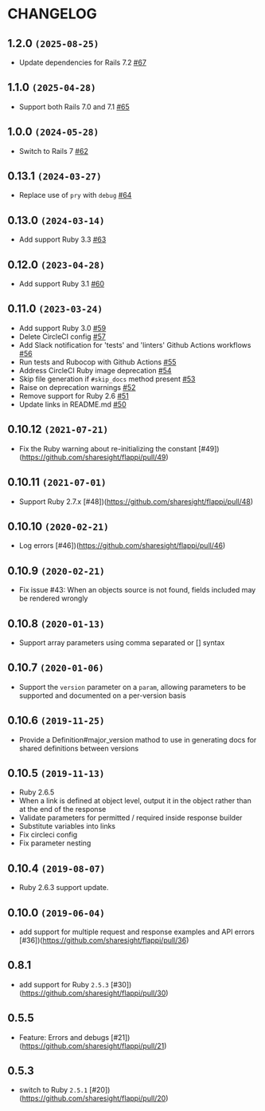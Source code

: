 # CHANGELOG

## 1.2.0 `(2025-08-25)`

 * Update dependencies for Rails 7.2 [#67](https://github.com/sharesight/flappi/pull/67)

## 1.1.0 `(2025-04-28)`

 * Support both Rails 7.0 and 7.1 [#65](https://github.com/sharesight/flappi/pull/65)

## 1.0.0 `(2024-05-28)`

 * Switch to Rails 7 [#62](https://github.com/sharesight/flappi/pull/62)

## 0.13.1 `(2024-03-27)`

 * Replace use of `pry` with `debug` [#64](https://github.com/sharesight/flappi/pull/64)

## 0.13.0 `(2024-03-14)`

 * Add support Ruby 3.3 [#63](https://github.com/sharesight/flappi/pull/63)

## 0.12.0 `(2023-04-28)`

 * Add support Ruby 3.1 [#60](https://github.com/sharesight/flappi/pull/60)

## 0.11.0 `(2023-03-24)`

 * Add support Ruby 3.0 [#59](https://github.com/sharesight/flappi/pull/59)
 * Delete CircleCI config [#57](https://github.com/sharesight/flappi/pull/57)
 * Add Slack notification for 'tests' and 'linters' Github Actions workflows [#56](https://github.com/sharesight/flappi/pull/56)
 * Run tests and Rubocop with Github Actions [#55](https://github.com/sharesight/flappi/pull/55)
 * Address CircleCI Ruby image deprecation [#54](https://github.com/sharesight/flappi/pull/54)
 * Skip file generation if `#skip_docs` method present [#53](https://github.com/sharesight/flappi/pull/53)
 * Raise on deprecation warnings [#52](https://github.com/sharesight/flappi/pull/52)
 * Remove support for Ruby 2.6 [#51](https://github.com/sharesight/flappi/pull/51)
 * Update links in README.md [#50](https://github.com/sharesight/flappi/pull/50)

## 0.10.12 `(2021-07-21)`

* Fix the Ruby warning about re-initializing the constant [#49])(https://github.com/sharesight/flappi/pull/49)

## 0.10.11 `(2021-07-01)`

* Support Ruby 2.7.x [#48])(https://github.com/sharesight/flappi/pull/48)

## 0.10.10 `(2020-02-21)`

 * Log errors [#46])(https://github.com/sharesight/flappi/pull/46)

## 0.10.9 `(2020-02-21)`

 * Fix issue #43: When an objects source is not found, fields included may be rendered wrongly

## 0.10.8 `(2020-01-13)`

 * Support array parameters using comma separated or [] syntax

## 0.10.7 `(2020-01-06)`

 * Support the `version` parameter on a `param`, allowing parameters to be supported and documented on a per-version basis

## 0.10.6 `(2019-11-25)`

 * Provide a Definition#major_version mathod to use in generating docs for shared definitions between versions

## 0.10.5 `(2019-11-13)`

 * Ruby 2.6.5
 * When a link is defined at object level, output it in the object rather than at the end of the response
 * Validate parameters for permitted / required inside response builder
 * Substitute variables into links
 * Fix circleci config
 * Fix parameter nesting

## 0.10.4 `(2019-08-07)`

* Ruby 2.6.3 support update.

## 0.10.0 `(2019-06-04)`

 * add support for multiple request and response examples and API errors [#36])(https://github.com/sharesight/flappi/pull/36)

## 0.8.1

 * add support for Ruby `2.5.3` [#30])(https://github.com/sharesight/flappi/pull/30)

## 0.5.5

 * Feature: Errors and debugs [#21])(https://github.com/sharesight/flappi/pull/21)

## 0.5.3

 * switch to Ruby `2.5.1` [#20])(https://github.com/sharesight/flappi/pull/20)
